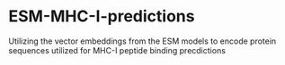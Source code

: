 # ESM-MHC-I-predictions
Utilizing the vector embeddings from the ESM models to encode protein sequences utilized for MHC-I peptide binding precdictions
